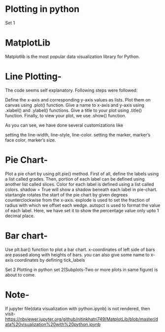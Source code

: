 # Plotting in python

Set 1
# MatplotLib
Matplotlib is the most popular data visualization library for Python.

# Line Plotting-
The code seems self explanatory. Following steps were followed:

Define the x-axis and corresponding y-axis values as lists.
Plot them on canvas using .plot() function.
Give a name to x-axis and y-axis using .xlabel() and .ylabel() functions.
Give a title to your plot using .title() function.
Finally, to view your plot, we use .show() function.

As you can see, we have done several customizations like

setting the line-width, line-style, line-color.
setting the marker, marker’s face color, marker’s size.

# Pie Chart-
Plot a pie chart by using plt.pie() method.
First of all, define the labels using a list called grades.
Then, portion of each label can be defined using another list called slices.
Color for each label is defined using a list called colors.
shadow = True will show a shadow beneath each label in pie-chart.
startangle rotates the start of the pie chart by given degrees counterclockwise from the x-axis.
explode is used to set the fraction of radius with which we offset each wedge.
autopct is used to format the value of each label. Here, we have set it to show the percentage value only upto 1 decimal place.

# Bar chart-
Use plt.bar() function to plot a bar chart.
x-coordinates of left side of bars are passed along with heights of bars.
you can also give some name to x-axis coordinates by defining tick_labels

Set 2
Plotting in python set 2(Subplots-Two or more plots in same figure) is about to come.

# Note-
If jupyter file(data visualization with python.ipynb) is not rendered, then visit-
https://nbviewer.jupyter.org/github/nitinkhatri749/MatplotLib/blob/master/data%20visualization%20with%20python.ipynb
